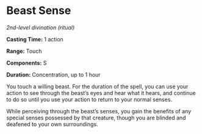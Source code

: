 <title>Beast Sense</title>

# Beast Sense

_2nd-level divination (ritual)_

**Casting Time:** 1 action

**Range:** Touch

**Components:** S

**Duration:** Concentration, up to 1 hour

You touch a willing beast. For the duration
of the spell, you can use your action to see
through the beast’s eyes and hear what it
hears, and continue to do so until you use
your action to return to your normal senses.

While perceiving through the beast’s senses,
you gain the benefits of any special senses
possessed by that creature, though you are
blinded and deafened to your own
surroundings.


